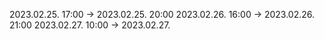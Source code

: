 2023.02.25. 17:00 -> 2023.02.25. 20:00
2023.02.26. 16:00 -> 2023.02.26. 21:00
2023.02.27. 10:00 -> 2023.02.27. 
